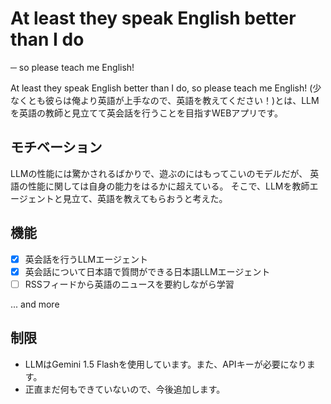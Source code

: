 # At least they speak English better than I do
─ so please teach me English!

At least they speak English better than I do, so please teach me English! (少なくとも彼らは俺より英語が上手なので、英語を教えてください！)とは、LLMを英語の教師と見立てて英会話を行うことを目指すWEBアプリです。


## モチベーション
LLMの性能には驚かされるばかりで、遊ぶのにはもってこいのモデルだが、
英語の性能に関しては自身の能力をはるかに超えている。
そこで、LLMを教師エージェントと見立て、英語を教えてもらおうと考えた。


## 機能
- [x] 英会話を行うLLMエージェント
- [x] 英会話について日本語で質問ができる日本語LLMエージェント
- [ ] RSSフィードから英語のニュースを要約しながら学習

... and more

## 制限
- LLMはGemini 1.5 Flashを使用しています。また、APIキーが必要になります。
- 正直まだ何もできていないので、今後追加します。